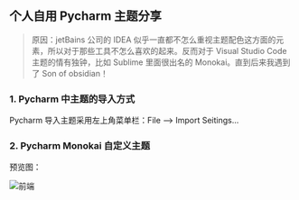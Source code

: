 ## 个人自用 Pycharm 主题分享

> 原因：jetBains 公司的 IDEA 似乎一直都不怎么重视主题配色这方面的元素，所以对于那些工具不怎么喜欢的起来。反而对于 Visual Studio Code 主题的情有独钟，比如 Sublime 里面很出名的 Monokai。直到后来我遇到了 Son of obsidian！

### 1. Pycharm 中主题的导入方式

Pycharm 导入主题采用左上角菜单栏：File --> Import Seitings...

### 2. Pycharm Monokai 自定义主题

预览图：

![前端](https://www.zybuluo.com/static/img/logo.png)
